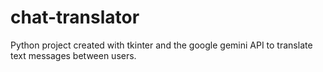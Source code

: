 # chat-translator
Python project created with tkinter and the google gemini API to translate text messages between users.
